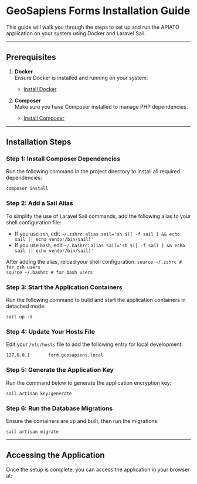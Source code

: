 # GeoSapiens Forms Installation Guide

This guide will walk you through the steps to set up and run the APIATO application on your system using Docker and Laravel Sail.

---

## Prerequisites

1. **Docker**  
   Ensure Docker is installed and running on your system.  
   - [Install Docker](https://docs.docker.com/get-docker/)

2. **Composer**  
   Make sure you have Composer installed to manage PHP dependencies.  
   - [Install Composer](https://getcomposer.org/download/)

---

## Installation Steps

### Step 1: Install Composer Dependencies

Run the following command in the project directory to install all required dependencies:

`composer install`

### Step 2: Add a Sail Alias

To simplify the use of Laravel Sail commands, add the following alias to your shell configuration file:

- If you use `zsh`, edit `~/.zshrc`:
  `alias sail='sh $([ -f sail ] && echo sail || echo vendor/bin/sail)'`
- If you use `bash`, edit `~/.bashrc`:
  `alias sail='sh $([ -f sail ] && echo sail || echo vendor/bin/sail)'`

After adding the alias, reload your shell configuration:
`source ~/.zshrc # for zsh users`  
`source ~/.bashrc # for bash users`

### Step 3: Start the Application Containers

Run the following command to build and start the application containers in detached mode:

`sail up -d`

### Step 4: Update Your Hosts File

Edit your `/etc/hosts` file to add the following entry for local development:

`127.0.0.1       form.geosapiens.local`

### Step 5: Generate the Application Key

Run the command below to generate the application encryption key:

`sail artisan key:generate`

### Step 6: Run the Database Migrations

Ensure the containers are up and built, then run the migrations:

`sail artisan migrate`

---

## Accessing the Application

Once the setup is complete, you can access the application in your browser at:

